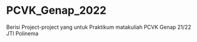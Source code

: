 # PCVK_Genap_2022
Berisi Project-project yang untuk Praktikum matakuliah PCVK Genap 21/22 JTI Polinema
